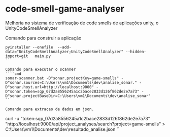 # code-smell-game-analyser
Melhoria no sistema de verificação de code smells de aplicações unity, o UnityCodeSmellAnalyzer

Comando para construir a aplicação
````
pyinstaller --onefile  --add-data="UnityCodeSmellAnalyzer;UnityCodeSmellAnalyzer" --hidden-import=git   main.py
``

Comando para executar o scanner
````cmd
sonar-scanner.bat -D"sonar.projectKey=game-smells" -D"sonar.sources=C:\Users\vm1\Documents\dev\analise_sonar." -D"sonar.host.url=http://localhost:9000" -D"sonar.token=sqp_07d2a8556245a1c2bace2833d126f862de2e7a73" -D"sonar.projectBaseDir=C:\Users\vm1\Documents\dev\analise_sonar"
``

Comando para extracao de dados em json.
````
curl -u "token:sqp_07d2a8556245a1c2bace2833d126f862de2e7a73" "http://localhost:9000/api/project_analyses/search?project=game-smells" > C:\Users\vm1\Documents\dev\resultado_analise.json
``